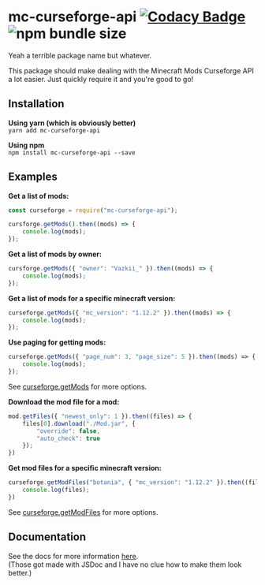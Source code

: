 # mc-curseforge-api [![Codacy Badge](https://api.codacy.com/project/badge/Grade/229792d8c6484b99b47313081248b2fd)](https://www.codacy.com/manual/Mondanzo/mcCurseforgeAPI?utm_source=github.com&amp;utm_medium=referral&amp;utm_content=Mondanzo/mcCurseforgeAPI&amp;utm_campaign=Badge_Grade) ![npm bundle size](https://img.shields.io/bundlephobia/min/mc-curseforge-api)

Yeah a terrible package name but whatever.

This package should make dealing with the Minecraft Mods Curseforge API a lot easier.
Just quickly require it and you're good to go!

## Installation

**Using yarn (which is obviously better)**\
```yarn add mc-curseforge-api```

**Using npm**\
```npm install mc-curseforge-api --save```

## Examples

**Get a list of mods:**

```javascript
const curseforge = require("mc-curseforge-api");

cursforge.getMods().then((mods) => {
    console.log(mods);
});
```

**Get a list of mods by owner:**

```javascript
cursforge.getMods({ "owner": "Vazkii_" }).then((mods) => {
    console.log(mods);
});
```

**Get a list of mods for a specific minecraft version:**

```javascript
curseforge.getMods({ "mc_version": "1.12.2" }).then((mods) => {
    console.log(mods);
});
```

**Use paging for getting mods:**

```javascript
curseforge.getMods({ "page_num": 3, "page_size": 5 }).then((mods) => {
    console.log(mods);
});
```

See [curseforge.getMods](https://mondanzo.github.io/mc-curseforge-api/module-CurseForgeAPI.html#~getMods) for more options.

**Download the mod file for a mod:**

```javascript
mod.getFiles({ "newest_only": 1 }).then((files) => {
    files[0].download("./Mod.jar", {
        "override": false,
        "auto_check": true
    });
})
```

**Get mod files for a specific minecraft version:**

```javascript
curseforge.getModFiles("botania", { "mc_version": "1.12.2" }).then((files) => {
    console.log(files);
})
```

See [curseforge.getModFiles](https://mondanzo.github.io/mc-curseforge-api/module-CurseForgeAPI.html#~getModFiles) for more options.

## Documentation

See the docs for more information [here](https://mondanzo.github.io/mc-curseforge-api/).\
(Those got made with JSDoc and I have no clue how to make them look better.)

